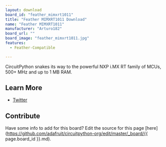 ```yaml
---
layout: download
board_id: "feather_mimxrt1011"
title: "Feather MIMXRT1011 Download"
name: "Feather MIMXRT1011"
manufacturer: "Arturo182"
board_url: ""
board_image: "feather_mimxrt1011.jpg"
features:
  - Feather-Compatible

---
```

CircuitPython snakes its way to the powerful NXP i.MX RT family of MCUs, 500+ MHz and up to 1 MB RAM.

## Learn More
* [Twitter](https://twitter.com/arturo182/status/1199841134253682690)

## Contribute

Have some info to add for this board? Edit the source for this page [here](https://github.com/adafruit/circuitpython-org/edit/master/_board/{{ page.board_id }}.md).
